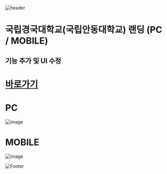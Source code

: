 ![header](https://capsule-render.vercel.app/api?type=wave&color=auto&height=150&section=header&text=2024.%2012.%2010%20-%2012.%2011&fontSize=60)

# 국립경국대학교(국립안동대학교) 랜딩 (PC / MOBILE)
## 기능 추가 및 UI 수정

# <a href="https://onlinepage.co.kr/2024anu_event/"> 바로가기 </a>

# PC
![image](https://github.com/user-attachments/assets/fb5a988c-6ee1-45bc-8f11-2b2ce3ba090a)

# MOBILE
![image](https://github.com/user-attachments/assets/cfc1a636-a037-4e9d-81f5-ec89c74fb2ac)



![Footer](https://capsule-render.vercel.app/api?type=waving&color=auto&height=200&section=footer)


